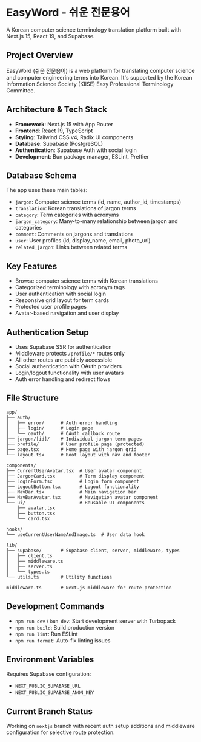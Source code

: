 # EasyWord - 쉬운 전문용어

A Korean computer science terminology translation platform built with Next.js 15, React 19, and Supabase.

## Project Overview
EasyWord (쉬운 전문용어) is a web platform for translating computer science and computer engineering terms into Korean. It's supported by the Korean Information Science Society (KIISE) Easy Professional Terminology Committee.

## Architecture & Tech Stack
- **Framework**: Next.js 15 with App Router
- **Frontend**: React 19, TypeScript
- **Styling**: Tailwind CSS v4, Radix UI components
- **Database**: Supabase (PostgreSQL)
- **Authentication**: Supabase Auth with social login
- **Development**: Bun package manager, ESLint, Prettier

## Database Schema
The app uses these main tables:
- `jargon`: Computer science terms (id, name, author_id, timestamps)
- `translation`: Korean translations of jargon terms
- `category`: Term categories with acronyms
- `jargon_category`: Many-to-many relationship between jargon and categories
- `comment`: Comments on jargons and translations
- `user`: User profiles (id, display_name, email, photo_url)
- `related_jargon`: Links between related terms

## Key Features
- Browse computer science terms with Korean translations
- Categorized terminology with acronym tags
- User authentication with social login
- Responsive grid layout for term cards
- Protected user profile pages
- Avatar-based navigation and user display

## Authentication Setup
- Uses Supabase SSR for authentication
- Middleware protects `/profile/*` routes only
- All other routes are publicly accessible
- Social authentication with OAuth providers
- Login/logout functionality with user avatars
- Auth error handling and redirect flows

## File Structure
```
app/
├── auth/
│   ├── error/      # Auth error handling
│   ├── login/      # Login page
│   └── oauth/      # OAuth callback route
├── jargon/[id]/    # Individual jargon term pages
├── profile/        # User profile page (protected)
├── page.tsx        # Home page with jargon grid
└── layout.tsx      # Root layout with nav and footer

components/
├── CurrentUserAvatar.tsx  # User avatar component
├── JargonCard.tsx         # Term display component
├── LoginForm.tsx          # Login form component
├── LogoutButton.tsx       # Logout functionality
├── NavBar.tsx             # Main navigation bar
├── NavBarAvatar.tsx       # Navigation avatar component
└── ui/                    # Reusable UI components
    ├── avatar.tsx
    ├── button.tsx
    └── card.tsx

hooks/
└── useCurrentUserNameAndImage.ts  # User data hook

lib/
├── supabase/       # Supabase client, server, middleware, types
│   ├── client.ts
│   ├── middleware.ts
│   ├── server.ts
│   └── types.ts
└── utils.ts        # Utility functions

middleware.ts       # Next.js middleware for route protection
```

## Development Commands
- `npm run dev` / `bun dev`: Start development server with Turbopack
- `npm run build`: Build production version
- `npm run lint`: Run ESLint
- `npm run format`: Auto-fix linting issues

## Environment Variables
Requires Supabase configuration:
- `NEXT_PUBLIC_SUPABASE_URL`
- `NEXT_PUBLIC_SUPABASE_ANON_KEY`

## Current Branch Status
Working on `nextjs` branch with recent auth setup additions and middleware configuration for selective route protection.